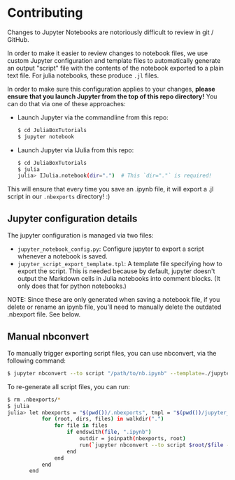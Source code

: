 # Contributing

Changes to Jupyter Notebooks are notoriously difficult to review in git /
GitHub. 

In order to make it easier to review changes to notebook files, we use custom
Jupyter configuration and template files to automatically generate an output
"script" file with the contents of the notebook exported to a plain text file.
For julia notebooks, these produce `.jl` files.

In order to make sure this configuration applies to your changes, **please
ensure that you launch Jupyter from the top of this repo directory!** You can
do that via one of these approaches:
- Launch Jupyter via the commandline from this repo:
  ```bash
  $ cd JuliaBoxTutorials
  $ jupyter notebook
  ```
- Launch Jupyter via IJulia from this repo:
  ```bash
  $ cd JuliaBoxTutorials
  $ julia
  julia> IJulia.notebook(dir=".")  # This `dir="."` is required!
  ```

This will ensure that every time you save an .ipynb file, it will export a .jl script in our `.nbexports` directory! :)

## Jupyter configuration details

The jupyter configuration is managed via two files:
- `jupyter_notebook_config.py`: Configure jupyter to export a script whenever a
  notebook is saved.
- `jupyter_script_export_template.tpl`: A template file specifying how to
  export the script. This is needed because by default, jupyter doesn't output
  the Markdown cells in Julia notebooks into comment blocks. (It only does that
  for python notebooks.)


NOTE: Since these are only generated when saving a notebook file, if you delete
or rename an ipynb file, you'll need to manually delete the outdated .nbexport
file. See below.

## Manual nbconvert

To manually trigger exporting script files, you can use nbconvert, via the following command:
```bash
$ jupyter nbconvert --to script "/path/to/nb.ipynb" --template=./jupyter_script_export_template.tpl
```

To re-generate all script files, you can run:
```bash
$ rm .nbexports/*
$ julia
julia> let nbexports = "$(pwd())/.nbexports", tmpl = "$(pwd())/jupyter_script_export_template.tpl"
           for (root, dirs, files) in walkdir(".")
               for file in files
                   if endswith(file, ".ipynb")
                       outdir = joinpath(nbexports, root)
                       run(`jupyter nbconvert --to script $root/$file --template=$tmpl --output-dir=$outdir`)
                   end
               end
           end
       end
```
